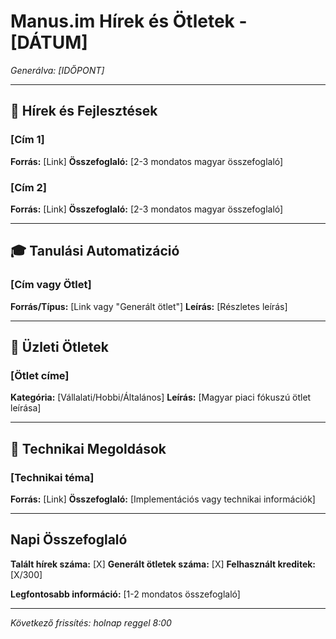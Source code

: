 # Manus.im Hírek és Ötletek - [DÁTUM]

*Generálva: [IDŐPONT]*

---

## 📰 Hírek és Fejlesztések

### [Cím 1]
**Forrás:** [Link]
**Összefoglaló:** [2-3 mondatos magyar összefoglaló]

### [Cím 2]
**Forrás:** [Link]
**Összefoglaló:** [2-3 mondatos magyar összefoglaló]

---

## 🎓 Tanulási Automatizáció

### [Cím vagy Ötlet]
**Forrás/Típus:** [Link vagy "Generált ötlet"]
**Leírás:** [Részletes leírás]

---

## 💼 Üzleti Ötletek

### [Ötlet címe]
**Kategória:** [Vállalati/Hobbi/Általános]
**Leírás:** [Magyar piaci fókuszú ötlet leírása]

---

## 🔧 Technikai Megoldások

### [Technikai téma]
**Forrás:** [Link]
**Összefoglaló:** [Implementációs vagy technikai információk]

---

## Napi Összefoglaló

**Talált hírek száma:** [X]
**Generált ötletek száma:** [X]
**Felhasznált kreditek:** [X/300]

**Legfontosabb információ:** [1-2 mondatos összefoglaló]

---

*Következő frissítés: holnap reggel 8:00*

